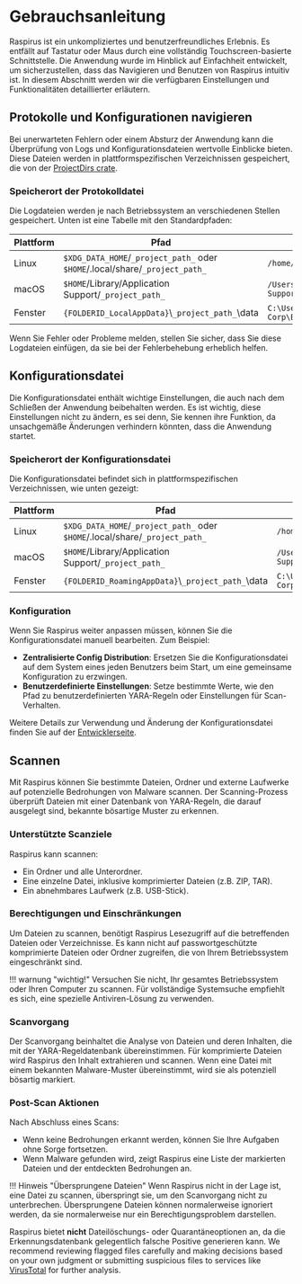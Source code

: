 # Gebrauchsanleitung

Raspirus ist ein unkompliziertes und benutzerfreundliches Erlebnis. Es entfällt auf Tastatur oder Maus durch eine vollständig Touchscreen-basierte Schnittstelle. Die Anwendung wurde im Hinblick auf Einfachheit entwickelt, um sicherzustellen, dass das Navigieren und Benutzen von Raspirus intuitiv ist. In diesem Abschnitt werden wir die verfügbaren Einstellungen und Funktionalitäten detaillierter erläutern.

## Protokolle und Konfigurationen navigieren

Bei unerwarteten Fehlern oder einem Absturz der Anwendung kann die Überprüfung von Logs und Konfigurationsdateien wertvolle Einblicke bieten. Diese Dateien werden in plattformspezifischen Verzeichnissen gespeichert, die von der [ProjectDirs crate](https://docs.rs/directories-next/latest/directories_next/struct.ProjectDirs.html).

### Speicherort der Protokolldatei

Die Logdateien werden je nach Betriebssystem an verschiedenen Stellen gespeichert. Unten ist eine Tabelle mit den Standardpfaden:

| Plattform | Pfad                                                                                         | Beispiel                                                        |
| --------- | -------------------------------------------------------------------------------------------- | --------------------------------------------------------------- |
| Linux     | `$XDG_DATA_HOME`/`_project_path_` oder `$HOME`/.local/share/`_project_path_` | `/home/alice/.local/share/barapp`                               |
| macOS     | `$HOME`/Library/Application Support/`_project_path_`                                         | `/Users/Alice/Library/Application Support/com.Foo-Corp.Bar-App` |
| Fenster   | `{FOLDERID_LocalAppData}`\\`_project_path_`\data                                           | `C:\Users\Alice\AppData\Local\Foo Corp\Bar App\data`     |

Wenn Sie Fehler oder Probleme melden, stellen Sie sicher, dass Sie diese Logdateien einfügen, da sie bei der Fehlerbehebung erheblich helfen.

## Konfigurationsdatei

Die Konfigurationsdatei enthält wichtige Einstellungen, die auch nach dem Schließen der Anwendung beibehalten werden. Es ist wichtig, diese Einstellungen nicht zu ändern, es sei denn, Sie kennen ihre Funktion, da unsachgemäße Änderungen verhindern könnten, dass die Anwendung startet.

### Speicherort der Konfigurationsdatei

Die Konfigurationsdatei befindet sich in plattformspezifischen Verzeichnissen, wie unten gezeigt:

| Plattform | Pfad                                                                                         | Beispiel                                                        |
| --------- | -------------------------------------------------------------------------------------------- | --------------------------------------------------------------- |
| Linux     | `$XDG_DATA_HOME`/`_project_path_` oder `$HOME`/.local/share/`_project_path_` | `/home/alice/.local/share/barapp`                               |
| macOS     | `$HOME`/Library/Application Support/`_project_path_`                                         | `/Users/Alice/Library/Application Support/com.Foo-Corp.Bar-App` |
| Fenster   | `{FOLDERID_RoamingAppData}`\\`_project_path_`\data                                         | `C:\Users\Alice\AppData\Roaming\Foo Corp\Bar App\data`   |

### Konfiguration

Wenn Sie Raspirus weiter anpassen müssen, können Sie die Konfigurationsdatei manuell bearbeiten. Zum Beispiel:

- **Zentralisierte Config Distribution**: Ersetzen Sie die Konfigurationsdatei auf dem System eines jeden Benutzers beim Start, um eine gemeinsame Konfiguration zu erzwingen.
- **Benutzerdefinierte Einstellungen**: Setze bestimmte Werte, wie den Pfad zu benutzerdefinierten YARA-Regeln oder Einstellungen für Scan-Verhalten.

Weitere Details zur Verwendung und Änderung der Konfigurationsdatei finden Sie auf der [Entwicklerseite](developers.md#configuration).

## Scannen

Mit Raspirus können Sie bestimmte Dateien, Ordner und externe Laufwerke auf potenzielle Bedrohungen von Malware scannen. Der Scanning-Prozess überprüft Dateien mit einer Datenbank von YARA-Regeln, die darauf ausgelegt sind, bekannte bösartige Muster zu erkennen.

### Unterstützte Scanziele

Raspirus kann scannen:

- Ein Ordner und alle Unterordner.
- Eine einzelne Datei, inklusive komprimierter Dateien (z.B. ZIP, TAR).
- Ein abnehmbares Laufwerk (z.B. USB-Stick).

### Berechtigungen und Einschränkungen

Um Dateien zu scannen, benötigt Raspirus Lesezugriff auf die betreffenden Dateien oder Verzeichnisse. Es kann nicht auf passwortgeschützte komprimierte Dateien oder Ordner zugreifen, die von Ihrem Betriebssystem eingeschränkt sind.

!!! warnung "wichtig!"
Versuchen Sie nicht, Ihr gesamtes Betriebssystem oder Ihren Computer zu scannen. Für vollständige Systemsuche empfiehlt es sich, eine spezielle Antiviren-Lösung zu verwenden.

### Scanvorgang

Der Scanvorgang beinhaltet die Analyse von Dateien und deren Inhalten, die mit der YARA-Regeldatenbank übereinstimmen. Für komprimierte Dateien wird Raspirus den Inhalt extrahieren und scannen. Wenn eine Datei mit einem bekannten Malware-Muster übereinstimmt, wird sie als potenziell bösartig markiert.

### Post-Scan Aktionen

Nach Abschluss eines Scans:

- Wenn keine Bedrohungen erkannt werden, können Sie Ihre Aufgaben ohne Sorge fortsetzen.
- Wenn Malware gefunden wird, zeigt Raspirus eine Liste der markierten Dateien und der entdeckten Bedrohungen an.

!!! Hinweis "Übersprungene Dateien"
Wenn Raspirus nicht in der Lage ist, eine Datei zu scannen, überspringt sie, um den Scanvorgang nicht zu unterbrechen.
Übersprungene Dateien können normalerweise ignoriert werden, da sie normalerweise nur ein Berechtigungsproblem darstellen.

Raspirus bietet **nicht** Dateilöschungs- oder Quarantäneoptionen an, da die Erkennungsdatenbank gelegentlich falsche Positive generieren kann. We recommend reviewing flagged files carefully and making decisions based on your own judgment or submitting suspicious files to services like [VirusTotal](https://www.virustotal.com) for further analysis.
